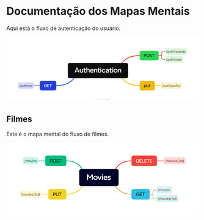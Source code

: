 # Documentação dos Mapas Mentais

Aqui está o fluxo de autenticação do usuário.

![Mapa Mental do Fluxo de Login](./imagens/Authentication.png)

## Filmes

Este é o mapa mental do fluxo de filmes.

![Mapa Mental do Fluxo de Filmes](./imagens/Movies.png)